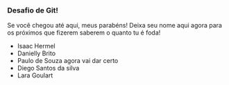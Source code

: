 ### Desafio de Git!

Se você chegou até aqui, meus parabéns! Deixa seu nome aqui agora para os próximos que fizerem saberem o quanto tu é foda!

- Isaac Hermel
- Danielly Brito
- Paulo de Souza agora vai dar certo
- Diego Santos da silva
- Lara Goulart
